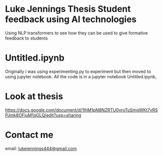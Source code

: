 # Luke Jennings Thesis Student feedback using AI technologies

Using NLP transformers to see how they can be used to give formative feedback to students

# Untitled.ipynb

Originally i was using experimenting.py to experiment but then moved to using jupyter notebook. All the code is in a jupyter notebook Untitled.ipynb,

# Look at thesis

https://docs.google.com/document/d/1lhM1pN8NZRTU0yroTuSmgWKt7vRSPJmk8OFjuM1qGLQ/edit?usp=sharing

# Contact me

email: lukejennings444@gmail.com
